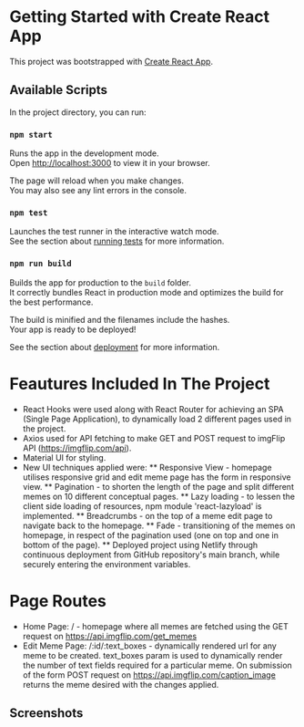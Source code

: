 # Getting Started with Create React App

This project was bootstrapped with [Create React App](https://github.com/facebook/create-react-app).

## Available Scripts

In the project directory, you can run:

### `npm start`

Runs the app in the development mode.\
Open [http://localhost:3000](http://localhost:3000) to view it in your browser.

The page will reload when you make changes.\
You may also see any lint errors in the console.

### `npm test`

Launches the test runner in the interactive watch mode.\
See the section about [running tests](https://facebook.github.io/create-react-app/docs/running-tests) for more information.

### `npm run build`

Builds the app for production to the `build` folder.\
It correctly bundles React in production mode and optimizes the build for the best performance.

The build is minified and the filenames include the hashes.\
Your app is ready to be deployed!

See the section about [deployment](https://facebook.github.io/create-react-app/docs/deployment) for more information.

# Feautures Included In The Project
* React Hooks were used along with React Router for achieving an SPA (Single Page Application), to dynamically load 2 different pages used in the project.
* Axios used for API fetching to make GET and POST request to imgFlip API (https://imgflip.com/api).
* Material UI for styling.
* New UI techniques applied were:
** Responsive View - homepage utilises responsive grid and edit meme page has the form in responsive view.
** Pagination - to shorten the length of the page and split different memes on 10 different conceptual pages.
** Lazy loading - to lessen the client side loading of resources, npm module 'react-lazyload' is implemented.
** Breadcrumbs - on the top of a meme edit page to navigate back to the homepage.
** Fade - transitioning of the memes on homepage, in respect of the pagination used (one on top and one in bottom of the page).
** Deployed project using Netlify through continuous deployment from GitHub repository's main branch, while securely entering the environment variables.

# Page Routes
* Home Page: / - homepage where all memes are fetched using the GET request on https://api.imgflip.com/get_memes
* Edit Meme Page: /:id/:text_boxes - dynamically rendered url for any meme to be created. text_boxes param is used to dynamically render the number of text fields required for a particular meme. On submission of the form POST request on https://api.imgflip.com/caption_image returns the meme desired with the changes applied.

## Screenshots
